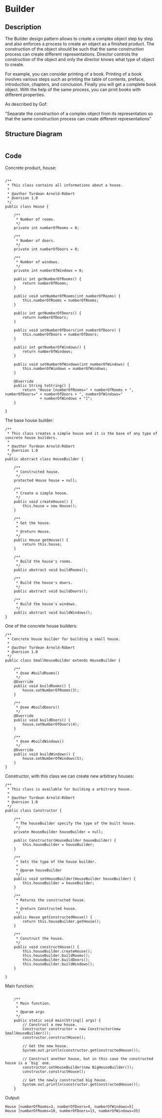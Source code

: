 # Builder #

## Description ##

The Builder design pattern allows to create a complex object step by step and also enforces a process to create an object as a finished product. The construction of the object should be such that the same construction process can create different representations. Director controls the construction of the object and only the director knows what type of object to create.

For example, you can consider printing of a book. Printing of a book involves various steps such as printing the table of contents, preface, introduction, chapters, and conclusion. Finally you will get a complete book object. With the help of the same process, you can print books with different properties.

As described by Gof:

"Separate the construction of a complex object from its representation so that the same construction process can create different representations"


## Structure Diagram ##

![![](https://design-patterns-java-implementation.googlecode.com/svn/img/builder/builder.png)](https://design-patterns-java-implementation.googlecode.com/svn/img/builder/builder.png)

## Code ##

Concrete product, house:

```

/**
 * This class contains all informations about a house.
 * 
 * @author Turdean Arnold-Róbert
 * @version 1.0
 */
public class House {

	/**
	 * Number of rooms.
	 */
	private int numberOfRooms = 0;

	/**
	 * Number of doors.
	 */
	private int numberOfDoors = 0;

	/**
	 * Number of windows.
	 */
	private int numberOfWindows = 0;

	public int getNumberOfRooms() {
		return numberOfRooms;
	}

	public void setNumberOfRooms(int numberOfRooms) {
		this.numberOfRooms = numberOfRooms;
	}

	public int getNumberOfDoors() {
		return numberOfDoors;
	}

	public void setNumberOfDoors(int numberOfDoors) {
		this.numberOfDoors = numberOfDoors;
	}

	public int getNumberOfWindows() {
		return numberOfWindows;
	}

	public void setNumberOfWindows(int numberOfWindows) {
		this.numberOfWindows = numberOfWindows;
	}

	@Override
	public String toString() {
		return "House [numberOfRooms=" + numberOfRooms + ", numberOfDoors=" + numberOfDoors + ", numberOfWindows="
				+ numberOfWindows + "]";
	}

}
```

The base house builder:

```
/**
 * This class creates a simple house and it is the base of any type of concrete house builders.
 * 
 * @author Turdean Arnold-Róbert
 * @version 1.0
 */
public abstract class HouseBuilder {

	/**
	 * Constructed house.
	 */
	protected House house = null;

	/**
	 * Create a simple house.
	 */
	public void createHouse() {
		this.house = new House();
	}

	/**
	 * Get the house.
	 * 
	 * @return House.
	 */
	public House getHouse() {
		return this.house;
	}

	/**
	 * Build the house's rooms.
	 */
	public abstract void buildRooms();

	/**
	 * Build the house's doors.
	 */
	public abstract void buildDoors();

	/**
	 * Build the house's windows.
	 */
	public abstract void buildWindows();
}
```

One of the concrete house builders:

```
/**
 * Concrete house builder for building a small house.
 * 
 * @author Turdean Arnold-Róbert
 * @version 1.0
 */
public class SmallHouseBuilder extends HouseBuilder {

	/**
	 * @see #buildRooms()
	 */
	@Override
	public void buildRooms() {
		house.setNumberOfRooms(3);
	}

	/**
	 * @see #buildDoors()
	 */
	@Override
	public void buildDoors() {
		house.setNumberOfDoors(4);
	}

	/**
	 * @see #buildWindows()
	 */
	@Override
	public void buildWindows() {
		house.setNumberOfWindows(5);
	}
}
```

Constructor, with this class we can create new arbitrary houses:

```
/**
 * This class is available for building a arbitrary house.
 * 
 * @author Turdean Arnold-Róbert
 * @version 1.0
 */
public class Constructor {

	/**
	 * The houseBuilder specify the type of the built house.
	 */
	private HouseBuilder houseBuilder = null;

	public Constructor(HouseBuilder houseBuilder) {
		this.houseBuilder = houseBuilder;
	}

	/**
	 * Sets the type of the house builder.
	 * 
	 * @param houseBuilder
	 */
	public void setHouseBuilder(HouseBuilder houseBuilder) {
		this.houseBuilder = houseBuilder;
	}

	/**
	 * Returns the constructed house.
	 * 
	 * @return Constructed house.
	 */
	public House getConstructedHouse() {
		return this.houseBuilder.getHouse();
	}

	/**
	 * Construct the house.
	 */
	public void constructHouse() {
		this.houseBuilder.createHouse();
		this.houseBuilder.buildRooms();
		this.houseBuilder.buildDoors();
		this.houseBuilder.buildWindows();
	}

}
```

Main function:

```

	/**
	 * Main function.
	 * 
	 * @param args
	 */
	public static void main(String[] args) {
		// Construct a new house.
		Constructor constructor = new Constructor(new SmallHouseBuilder());
		constructor.constructHouse();

		// Get the new house.
		System.out.println(constructor.getConstructedHouse());

		// Construct another house, but in this case the constructed house is a `big` one.
		constructor.setHouseBuilder(new BigHouseBuilder());
		constructor.constructHouse();

		// Get the newly constructed big house.
		System.out.println(constructor.getConstructedHouse());
	}
```

Output:

```
House [numberOfRooms=3, numberOfDoors=4, numberOfWindows=5]
House [numberOfRooms=10, numberOfDoors=13, numberOfWindows=35]
```